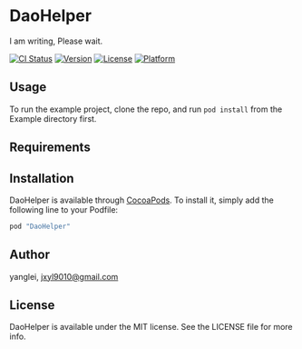 # DaoHelper

I am writing, Please wait.

[![CI Status](http://img.shields.io/travis/yanglei/DaoHelper.svg?style=flat)](https://travis-ci.org/yanglei/DaoHelper)
[![Version](https://img.shields.io/cocoapods/v/DaoHelper.svg?style=flat)](http://cocoapods.org/pods/DaoHelper)
[![License](https://img.shields.io/cocoapods/l/DaoHelper.svg?style=flat)](http://cocoapods.org/pods/DaoHelper)
[![Platform](https://img.shields.io/cocoapods/p/DaoHelper.svg?style=flat)](http://cocoapods.org/pods/DaoHelper)

## Usage

To run the example project, clone the repo, and run `pod install` from the Example directory first.

## Requirements

## Installation

DaoHelper is available through [CocoaPods](http://cocoapods.org). To install
it, simply add the following line to your Podfile:

```ruby
pod "DaoHelper"
```

## Author

yanglei, jxyl9010@gmail.com

## License

DaoHelper is available under the MIT license. See the LICENSE file for more info.
